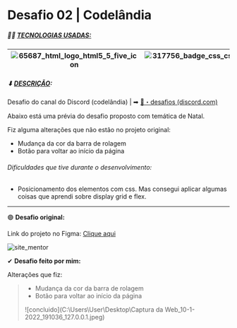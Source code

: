 <h1> Desafio 02 | Codelândia</h1>



##### 👩‍💻 <u>TECNOLOGIAS USADAS:</u>



| ![65687_html_logo_html5_5_five_icon](https://user-images.githubusercontent.com/81163947/148322824-aef5406d-d3b3-4d64-944b-ff188b0d8c22.png) | ![317756_badge_css_css3_achievement_award_icon](https://user-images.githubusercontent.com/81163947/148322837-84ec2f06-76fe-4e9d-a491-ab11ba9a9633.png) |
| :----------------------------------------------------------: | :----------------------------------------------------------: |



##### ⬇ <u>DESCRIÇÃO</u>:

Desafio do canal do Discord (codelândia) |  ➡ [🎯・desafios (discord.com)](https://discord.com/channels/853354677411905578/853363178901733387)

Abaixo está uma prévia do desafio proposto com temática de Natal.

Fiz alguma alterações que não estão no projeto original:

- Mudança da cor da barra de rolagem
- Botão para voltar ao início da página

<h6>Dificuldades que tive durante o desenvolvimento:</h6>

- Posicionamento dos elementos com css. 
  Mas consegui aplicar algumas coisas que aprendi sobre display grid e flex.



------



🟣 **Desafio original:**

Link do projeto no Figma: [Clique aqui](https://www.figma.com/file/Yb9IBH56g7T1hdIyZ3BMNO/Desafios---Codelândia?node-id=39340%3A782)

![site_mentor](C:\Users\User\Desktop\Screenshot_1.png)



✔ **Desafio feito por mim:** 

Alterações que fiz:

> - Mudança da cor da barra de rolagem
> - Botão para voltar ao início da página
>
> ![concluido](C:\Users\User\Desktop\Captura da Web_10-1-2022_191036_127.0.0.1.jpeg)

